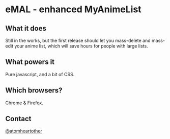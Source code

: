 # eMAL - enhanced MyAnimeList
## What it does
Still in the works, but the first release should let you mass-delete and mass-edit your anime list, which will save hours for people with large lists.

## What powers it
Pure javascript, and a bit of CSS.

## Which browsers?
Chrome & Firefox.

## Contact
[@atomheartother](https://twitter.com/atomheartother)
